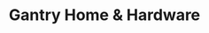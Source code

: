 ---
title: "Gantry Home & Hardware"
url: /long-island-city/gantry-home-und-hardware/
shop: Eisenwaren
---
